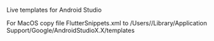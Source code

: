 Live templates for Android Studio

For MacOS copy file FlutterSnippets.xml to /Users/<userName>/Library/Application Support/Google/AndroidStudioX.X/templates
